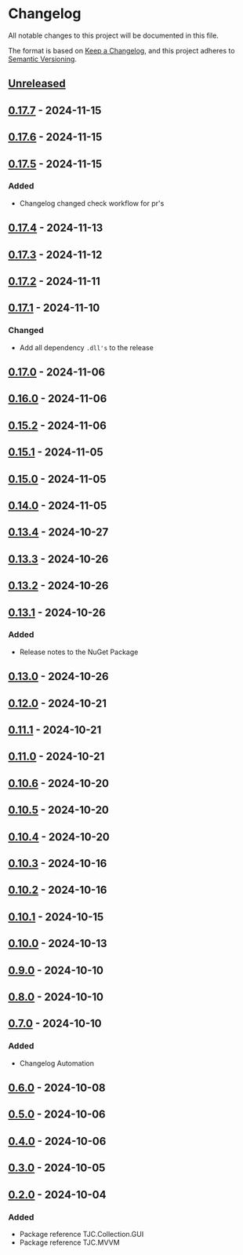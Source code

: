 # Changelog

All notable changes to this project will be documented in this file.

The format is based on [Keep a Changelog](https://keepachangelog.com/en/1.1.0/),
and this project adheres to [Semantic Versioning](https://semver.org/spec/v2.0.0.html).

## [Unreleased]

## [0.17.7] - 2024-11-15

## [0.17.6] - 2024-11-15

## [0.17.5] - 2024-11-15

### Added

- Changelog changed check workflow for pr's

## [0.17.4] - 2024-11-13

## [0.17.3] - 2024-11-12

## [0.17.2] - 2024-11-11

## [0.17.1] - 2024-11-10

### Changed

- Add all dependency `.dll's` to the release

## [0.17.0] - 2024-11-06

## [0.16.0] - 2024-11-06

## [0.15.2] - 2024-11-06

## [0.15.1] - 2024-11-05

## [0.15.0] - 2024-11-05

## [0.14.0] - 2024-11-05

## [0.13.4] - 2024-10-27

## [0.13.3] - 2024-10-26

## [0.13.2] - 2024-10-26

## [0.13.1] - 2024-10-26

### Added

- Release notes to the NuGet Package

## [0.13.0] - 2024-10-26

## [0.12.0] - 2024-10-21

## [0.11.1] - 2024-10-21

## [0.11.0] - 2024-10-21

## [0.10.6] - 2024-10-20

## [0.10.5] - 2024-10-20

## [0.10.4] - 2024-10-20

## [0.10.3] - 2024-10-16

## [0.10.2] - 2024-10-16

## [0.10.1] - 2024-10-15

## [0.10.0] - 2024-10-13

## [0.9.0] - 2024-10-10

## [0.8.0] - 2024-10-10

## [0.7.0] - 2024-10-10

### Added

- Changelog Automation

## [0.6.0] - 2024-10-08

## [0.5.0] - 2024-10-06

## [0.4.0] - 2024-10-06

## [0.3.0] - 2024-10-05

## [0.2.0] - 2024-10-04

### Added

- Package reference TJC.Collection.GUI
- Package reference TJC.MVVM

[Unreleased]: https://github.com/TJC-Tools/TJC.Collection.MVVM/compare/v0.17.7...HEAD

[0.17.7]: https://github.com/TJC-Tools/TJC.Collection.MVVM/compare/v0.17.6...v0.17.7

[0.17.6]: https://github.com/TJC-Tools/TJC.Collection.MVVM/compare/v0.17.5...v0.17.6

[0.17.5]: https://github.com/TJC-Tools/TJC.Collection.MVVM/compare/v0.17.4...v0.17.5

[0.17.4]: https://github.com/TJC-Tools/TJC.Collection.MVVM/compare/v0.17.3...v0.17.4

[0.17.3]: https://github.com/TJC-Tools/TJC.Collection.MVVM/compare/v0.17.2...v0.17.3

[0.17.2]: https://github.com/TJC-Tools/TJC.Collection.MVVM/compare/v0.17.1...v0.17.2

[0.17.1]: https://github.com/TJC-Tools/TJC.Collection.MVVM/compare/v0.17.0...v0.17.1

[0.17.0]: https://github.com/TJC-Tools/TJC.Collection.MVVM/compare/v0.16.0...v0.17.0

[0.16.0]: https://github.com/TJC-Tools/TJC.Collection.MVVM/compare/v0.15.2...v0.16.0

[0.15.2]: https://github.com/TJC-Tools/TJC.Collection.MVVM/compare/v0.15.1...v0.15.2

[0.15.1]: https://github.com/TJC-Tools/TJC.Collection.MVVM/compare/v0.15.0...v0.15.1

[0.15.0]: https://github.com/TJC-Tools/TJC.Collection.MVVM/compare/v0.14.0...v0.15.0

[0.14.0]: https://github.com/TJC-Tools/TJC.Collection.MVVM/compare/v0.13.4...v0.14.0

[0.13.4]: https://github.com/TJC-Tools/TJC.Collection.MVVM/compare/v0.13.3...v0.13.4

[0.13.3]: https://github.com/TJC-Tools/TJC.Collection.MVVM/compare/v0.13.2...v0.13.3

[0.13.2]: https://github.com/TJC-Tools/TJC.Collection.MVVM/compare/v0.13.1...v0.13.2

[0.13.1]: https://github.com/TJC-Tools/TJC.Collection.MVVM/compare/v0.13.0...v0.13.1

[0.13.0]: https://github.com/TJC-Tools/TJC.Collection.MVVM/compare/v0.12.0...v0.13.0

[0.12.0]: https://github.com/TJC-Tools/TJC.Collection.MVVM/compare/v0.11.1...v0.12.0

[0.11.1]: https://github.com/TJC-Tools/TJC.Collection.MVVM/compare/v0.11.0...v0.11.1

[0.11.0]: https://github.com/TJC-Tools/TJC.Collection.MVVM/compare/v0.10.6...v0.11.0

[0.10.6]: https://github.com/TJC-Tools/TJC.Collection.MVVM/compare/v0.10.5...v0.10.6

[0.10.5]: https://github.com/TJC-Tools/TJC.Collection.MVVM/compare/v0.10.4...v0.10.5

[0.10.4]: https://github.com/TJC-Tools/TJC.Collection.MVVM/compare/v0.10.3...v0.10.4

[0.10.3]: https://github.com/TJC-Tools/TJC.Collection.MVVM/compare/v0.10.2...v0.10.3

[0.10.2]: https://github.com/TJC-Tools/TJC.Collection.MVVM/compare/v0.10.1...v0.10.2

[0.10.1]: https://github.com/TJC-Tools/TJC.Collection.MVVM/compare/v0.10.0...v0.10.1

[0.10.0]: https://github.com/TJC-Tools/TJC.Collection.MVVM/compare/v0.9.0...v0.10.0

[0.9.0]: https://github.com/TJC-Tools/TJC.Collection.MVVM/compare/v0.8.0...v0.9.0

[0.8.0]: https://github.com/TJC-Tools/TJC.Collection.MVVM/compare/v0.7.0...v0.8.0

[0.7.0]: https://github.com/TJC-Tools/TJC.Collection.MVVM/compare/v0.6.0...v0.7.0

[0.6.0]: https://github.com/TJC-Tools/TJC.Collection.MVVM/compare/v0.5.0...v0.6.0

[0.5.0]: https://github.com/TJC-Tools/TJC.Collection.MVVM/compare/v0.4.0...v0.5.0

[0.4.0]: https://github.com/TJC-Tools/TJC.Collection.MVVM/compare/v0.3.0...v0.4.0

[0.3.0]: https://github.com/TJC-Tools/TJC.Collection.MVVM/compare/v0.2.0...v0.3.0

[0.2.0]: https://github.com/TJC-Tools/TJC.Collection.MVVM/releases/tag/v0.2.0
